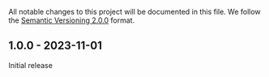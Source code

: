 All notable changes to this project will be documented in this file.
We follow the [Semantic Versioning 2.0.0](http://semver.org/) format.


## 1.0.0 - 2023-11-01
Initial release
